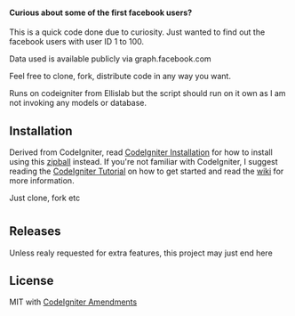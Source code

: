 #### Curious about some of the first facebook users?

This is a quick code done due to curiosity. Just wanted to find out the facebook users with user ID 1 to 100. 

Data used is available publicly via graph.facebook.com 

Feel free to clone, fork, distribute code in any way you want. 

Runs on codeigniter from Ellislab but the script should run on it own as I am not invoking any models or database. 
## Installation

Derived from CodeIgniter, read [CodeIgniter Installation](http://codeigniter.com/user_guide/installation/index.html) for how to install using this [zipball](https://github.com/sjlu/CodeIgniter-Bootstrap/zipball/master) instead. If you're not familiar with CodeIgniter, I suggest reading the [CodeIgniter Tutorial](http://codeigniter.com/user_guide/tutorial/index.html) on how to get started and read the [wiki](https://github.com/sjlu/CodeIgniter-Bootstrap/wiki) for more information.

Just clone, fork etc
#
## Releases

Unless realy requested for extra features, this project may just end here
## License

MIT with [CodeIgniter Amendments](http://codeigniter.com/user_guide/license.html)
